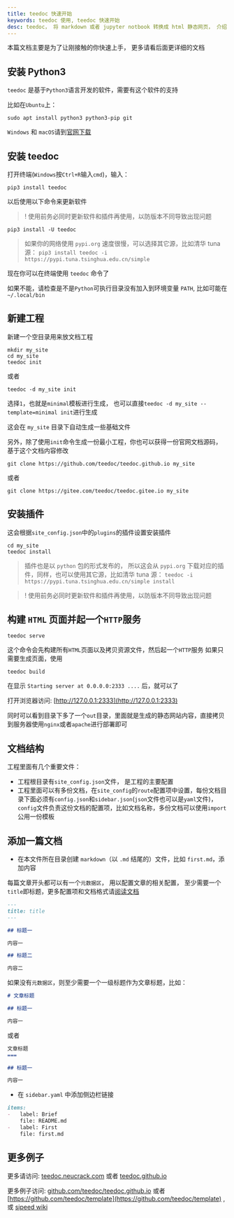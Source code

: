 ```yaml
---
title: teedoc 快速开始
keywords: teedoc 使用, teedoc 快速开始
desc: teedoc， 将 markdown 或者 jupyter notbook 转换成 html 静态网页， 介绍了 teedoc 的快速上手使用方法
---
```


本篇文档主要是为了让刚接触的你快速上手， 更多请看后面更详细的文档

## 安装 Python3

`teedoc` 是基于`Python3`语言开发的软件，需要有这个软件的支持

比如在`Ubuntu`上：

```shell
sudo apt install python3 python3-pip git
```

`Windows` 和 `macOS`请到[官网下载](https://www.python.org/downloads/)


## 安装 teedoc

打开终端(`Windows`按`Ctrl+R`输入`cmd`)，输入：

```shell
pip3 install teedoc
```

以后使用以下命令来更新软件

>! 使用前务必同时更新软件和插件再使用，以防版本不同导致出现问题

```shell
pip3 install -U teedoc
```

> 如果你的网络使用 `pypi.org` 速度很慢，可以选择其它源，比如清华 tuna 源： `pip3 install teedoc -i https://pypi.tuna.tsinghua.edu.cn/simple`

现在你可以在终端使用 `teedoc` 命令了

如果不能，请检查是不是`Python`可执行目录没有加入到环境变量 `PATH`,
比如可能在 `~/.local/bin`

## 新建工程

新建一个空目录用来放文档工程

```shell
mkdir my_site
cd my_site
teedoc init
```

或者
```shell
teedoc -d my_site init
```

选择`1`，也就是`minimal`模板进行生成， 也可以直接`teedoc -d my_site --template=minimal init`进行生成

这会在 `my_site` 目录下自动生成一些基础文件


另外，除了使用`init`命令生成一份最小工程，你也可以获得一份官网文档源码，基于这个文档内容修改
```shell
git clone https://github.com/teedoc/teedoc.github.io my_site
```
或者
```shell
git clone https://gitee.com/teedoc/teedoc.gitee.io my_site
```

## 安装插件

这会根据`site_config.json`中的`plugins`的插件设置安装插件

```shell
cd my_site
teedoc install
```

> 插件也是以 `python` 包的形式发布的， 所以这会从 `pypi.org` 下载对应的插件，同样，也可以使用其它源，比如清华 tuna 源： `teedoc -i https://pypi.tuna.tsinghua.edu.cn/simple install`

<span></span>

>! 使用前务必同时更新软件和插件再使用，以防版本不同导致出现问题

## 构建 `HTML` 页面并起一个`HTTP`服务

```shell
teedoc serve
```

这个命令会先构建所有`HTML`页面以及拷贝资源文件，然后起一个`HTTP`服务
如果只需要生成页面，使用

```shell
teedoc build
```


在显示 `Starting server at 0.0.0.0:2333 ....` 后，就可以了

打开浏览器访问: [http://127.0.0.1:2333](http://127.0.0.1:2333)


同时可以看到目录下多了一个`out`目录，里面就是生成的静态网站内容，直接拷贝到服务器使用`nginx`或者`apache`进行部署即可


## 文档结构

工程里面有几个重要文件：
* 工程根目录有`site_config.json`文件， 是工程的主要配置
* 工程里面可以有多份文档，在`site_config`的`route`配置项中设置，每份文档目录下面必须有`config.json`和`sidebar.json`(`json`文件也可以是`yaml`文件)， `config`文件负责这份文档的配置项，比如文档名称，多份文档可以使用`import`公用一份模板

## 添加一篇文档

* 在本文件所在目录创建 `markdown`（以  `.md` 结尾的）文件，比如 `first.md`，添加内容

每篇文章开头都可以有一个`元数据区`， 用以配置文章的相关配置， 至少需要一个`title`即标题，更多配置项和文档格式请[阅读文档](../syntax/syntax_markdown.md)

```markdown
---
title: title
---

## 标题一

内容一

## 标题二

内容二
```

如果没有`元数据区`，则至少需要一个一级标题作为文章标题，比如：
```markdown
# 文章标题

## 标题一

内容一
```
或者
```markdown
文章标题
===

## 标题一

内容一
```


* 在 `sidebar.yaml` 中添加侧边栏链接

```markdown
items:
-   label: Brief
    file: README.md
-   label: First
    file: first.md
```

## 更多例子

更多请访问: [teedoc.neucrack.com](https://teedoc.neucrack.com/) 或者 [teedoc.github.io](https://teedoc.github.io/)

更多例子访问: [github.com/teedoc/teedoc.github.io](https://github.com/teedoc/teedoc.github.io) 或者 [https://github.com/teedoc/template](https://github.com/teedoc/template) , 或 [sipeed wiki](https://github.com/sipeed/sipeed_wiki)





